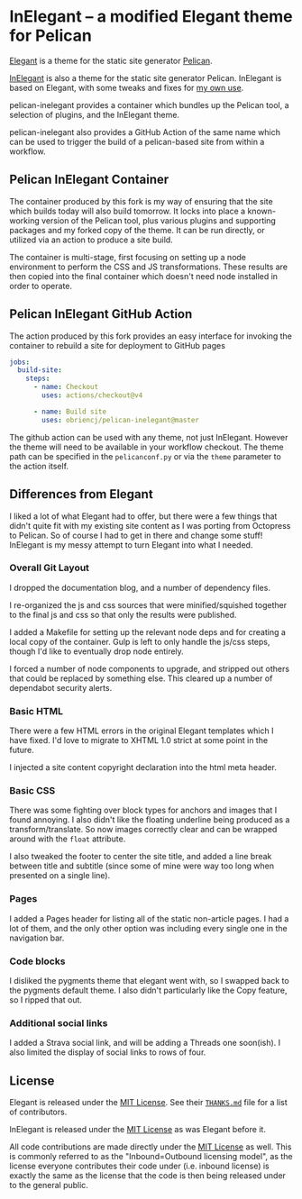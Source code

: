 # InElegant – a modified Elegant theme for Pelican

[Elegant] is a theme for the static site generator [Pelican].

[elegant]: https://github.com/Pelican-Elegant/elegant
[pelican]: https://getpelican.com/

[InElegant] is also a theme for the static site generator Pelican.
InElegant is based on Elegant, with some tweaks and fixes for
[my own use].

[inelegant]: https://github.com/obriencj/pelican-inelegant
[my own use]: https://obriencj.preoccupied.net/

pelican-inelegant provides a container which bundles up the Pelican
tool, a selection of plugins, and the InElegant theme.

pelican-inelegant also provides a GitHub Action of the same name which
can be used to trigger the build of a pelican-based site from within a
workflow.


## Pelican InElegant Container

The container produced by this fork is my way of ensuring that the
site which builds today will also build tomorrow. It locks into place
a known-working version of the Pelican tool, plus various plugins and
supporting packages and my forked copy of the theme. It can be run
directly, or utilized via an action to produce a site build.

The container is multi-stage, first focusing on setting up a node
environment to perform the CSS and JS transformations. These results
are then copied into the final container which doesn't need node
installed in order to operate.


## Pelican InElegant GitHub Action

The action produced by this fork provides an easy interface for
invoking the container to rebuild a site for deployment to GitHub
pages

```yaml
jobs:
  build-site:
    steps:
      - name: Checkout
        uses: actions/checkout@v4

      - name: Build site
        uses: obriencj/pelican-inelegant@master
```

The github action can be used with any theme, not just InElegant.
However the theme will need to be available in your workflow checkout.
The theme path can be specified in the `pelicanconf.py` or via the
`theme` parameter to the action itself.


## Differences from Elegant

I liked a lot of what Elegant had to offer, but there were a few
things that didn't quite fit with my existing site content as I was
porting from Octopress to Pelican. So of course I had to get in
there and change some stuff! InElegant is my messy attempt to
turn Elegant into what I needed.


### Overall Git Layout

I dropped the documentation blog, and a number of dependency files.

I re-organized the js and css sources that were minified/squished
together to the final js and css so that only the results were
published.

I added a Makefile for setting up the relevant node deps and for
creating a local copy of the container. Gulp is left to only handle
the js/css steps,  though I'd like to eventually drop node entirely.

I forced a number of node components to upgrade, and stripped out
others that could be replaced by something else. This cleared up a
number of dependabot security alerts.


### Basic HTML

There were a few HTML errors in the original Elegant templates which I
have fixed. I'd love to migrate to XHTML 1.0 strict at some point in
the future.

I injected a site content copyright declaration into the html meta
header.


### Basic CSS

There was some fighting over block types for anchors and images that I
found annoying. I also didn't like the floating underline being
produced as a transform/translate. So now images correctly clear and
can be wrapped around with the `float` attribute.

I also tweaked the footer to center the site title, and added a line
break between title and subtitle (since some of mine were way too long
when presented on a single line).


### Pages

I added a Pages header for listing all of the static non-article
pages. I had a lot of them, and the only other option was including
every single one in the navigation bar.


### Code blocks

I disliked the pygments theme that elegant went with, so I swapped
back to the pygments default theme. I also didn't particularly like the
Copy feature, so I ripped that out.


### Additional social links

I added a Strava social link, and will be adding a Threads one
soon(ish). I also limited the display of social links to rows of four.


## License

Elegant is released under the [MIT License]. See their
[`THANKS.md`][thanks] file for a list of contributors.

InElegant is released under the [MIT License] as was Elegant before it.

All code contributions are made directly under the [MIT License] as
well. This is commonly referred to as the "Inbound=Outbound licensing
model", as the license everyone contributes their code under
(i.e. inbound license) is exactly the same as the license that the
code is then being released under to the general public.

[thanks]: https://github.com/Pelican-Elegant/elegant/blob/master/THANKS.md
[mit license]: https://spdx.org/licenses/MIT.html
